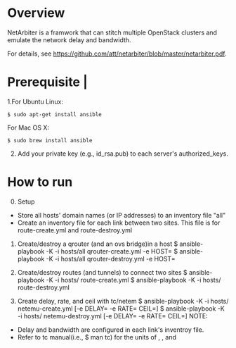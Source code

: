 
# Overview 
NetArbiter is a framwork that can stitch multiple OpenStack clusters and emulate the network delay and bandwidth.

For details, see https://github.com/att/netarbiter/blob/master/netarbiter.pdf.

# Prerequisite |
1.For Ubuntu Linux:
```
$ sudo apt-get install ansible
```
For Mac OS X:
```
$ sudo brew install ansible
```

2. Add your private key (e.g., id_rsa.pub) to each server's authorized_keys.

# How to run 
0. Setup
- Store all hosts' domain names (or IP addresses) to an inventory file "all"
- Create an inventory file for each link between two sites. 
 This file is for route-create.yml and route-destroy.yml

1. Create/destroy a qrouter (and an ovs bridge)in a host
$ ansible-playbook -K -i hosts/all qrouter-create.yml -e HOST=<hostname> 
$ ansible-playbook -K -i hosts/all qrouter-destroy.yml -e HOST=<hostname> 

2. Create/destroy routes (and tunnels) to connect two sites 
$ ansible-playbook -K -i hosts/<inventory> route-create.yml
$ ansible-playbook -K -i hosts/<inventory> route-destroy.yml

3. Create delay, rate, and ceil with tc/netem
$ ansible-playbook -K -i hosts/<inventory> netemu-create.yml [-e DELAY=<delay> -e RATE=<rate> CEIL=<ceil>]
$ ansible-playbook -K -i hosts/<inventory> netemu-destroy.yml [-e DELAY=<delay> -e RATE=<rate> CEIL=<ceil>]
NOTE:
 - Delay and bandwidth are configured in each link's inventroy file. 
 - Refer to tc manual(i.e., $ man tc) for the units of <delay>, <rate>, and <ceil> 
